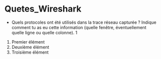 # Quetes_Wireshark
- Quels protocoles ont été utilisés dans la trace réseau capturée ? Indique comment tu as eu cette information (quelle fenêtre, éventuellement quelle ligne ou quelle colonne). 1

1. Premier élément
2. Deuxième élément
3. Troisième élément
